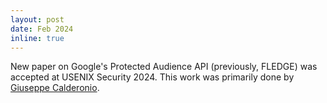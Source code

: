 ```yaml
---
layout: post
date: Feb 2024
inline: true
---
```


New paper on Google's Protected Audience API (previously, FLEDGE) was accepted at USENIX Security 2024. This work was primarily done by [Giuseppe Calderonio](https://www.linkedin.com/in/giuseppe-calderonio/).